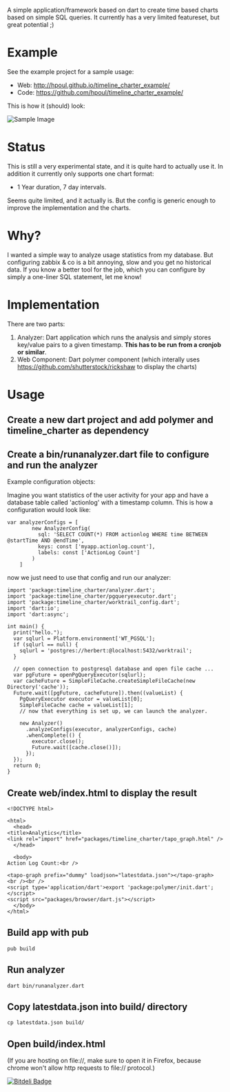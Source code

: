 A simple application/framework based on dart to create time based charts 
based on simple SQL queries. It currently has a very limited featureset, but
great potential ;)

# Example

See the example project for a sample usage:

* Web: http://hpoul.github.io/timeline_charter_example/
* Code: https://github.com/hpoul/timeline_charter_example/

This is how it (should) look:

![Sample Image](https://raw.github.com/hpoul/timeline_charter/master/docs/timeline_charter_screenshot.png)

# Status

This is still a very experimental state, and it is quite hard to actually use
it. In addition it currently only supports one chart format:

* 1 Year duration, 7 day intervals.

Seems quite limited, and it actually is. But the config is generic enough
to improve the implementation and the charts.

# Why?

I wanted a simple way to analyze usage statistics from my database. But 
configuring zabbix & co is a bit annoying, slow and you get no historical
data. If you know a better tool for the job, which you can configure by
simply a one-liner SQL statement, let me know!

# Implementation

There are two parts:

1. Analyzer: Dart application which runs the analysis and simply stores 
   key/value pairs to a given timestamp. **This has to be run from a cronjob
   or similar**.
2. Web Component: Dart polymer component (which interally uses 
   https://github.com/shutterstock/rickshaw to display the charts)

# Usage

## Create a new dart project and add polymer and timeline_charter as dependency

## Create a bin/runanalyzer.dart file to configure and run the analyzer

Example configuration objects:

Imagine you want statistics of the user activity for your app and have a database table
called 'actionlog' with a timestamp column. This is how a configuration would look like:

    var analyzerConfigs = [
            new AnalyzerConfig(
              sql: 'SELECT COUNT(*) FROM actionlog WHERE time BETWEEN @startTime AND @endTime',
              keys: const ['myapp.actionlog.count'],
              labels: const ['ActionLog Count']
            )
        ]

now we just need to use that config and run our analyzer:

    import 'package:timeline_charter/analyzer.dart';
    import 'package:timeline_charter/pgqueryexecutor.dart';
    import 'package:timeline_charter/worktrail_config.dart';
    import 'dart:io';
    import 'dart:async';
    
    int main() {
      print("hello.");
      var sqlurl = Platform.environment['WT_PGSQL'];
      if (sqlurl == null) {
        sqlurl = 'postgres://herbert:@localhost:5432/worktrail';
      }
      
      // open connection to postgresql database and open file cache ...
      var pgFuture = openPgQueryExecutor(sqlurl);
      var cacheFuture = SimpleFileCache.createSimpleFileCache(new Directory('cache'));
      Future.wait([pgFuture, cacheFuture]).then((valueList) {
        PgQueryExecutor executor = valueList[0];
        SimpleFileCache cache = valueList[1];
        // now that everything is set up, we can launch the analyzer.
        
        new Analyzer()
          .analyzeConfigs(executor, analyzerConfigs, cache)
          .whenComplete(() {
            executor.close();
            Future.wait([cache.close()]);
          });
      });
      return 0;
    }


## Create web/index.html to display the result

    <!DOCTYPE html>

    <html>
      <head>
	<title>Analytics</title>
	<link rel="import" href="packages/timeline_charter/tapo_graph.html" />
      </head>
     
      <body>   
	Action Log Count:<br />
	
	<tapo-graph prefix="dummy" loadjson="latestdata.json"></tapo-graph>
	<br /><br />
	<script type='application/dart'>export 'package:polymer/init.dart';
	</script>
	<script src="packages/browser/dart.js"></script>
      </body>
    </html>

## Build app with pub

    pub build

## Run analyzer

    dart bin/runanalyzer.dart

## Copy latestdata.json into build/ directory

    cp latestdata.json build/

## Open build/index.html

(If you are hosting on file://, make sure to open it in Firefox, because 
chrome won't allow http requests to file:// protocol.)





[![Bitdeli Badge](https://d2weczhvl823v0.cloudfront.net/hpoul/timeline_charter/trend.png)](https://bitdeli.com/free "Bitdeli Badge")
